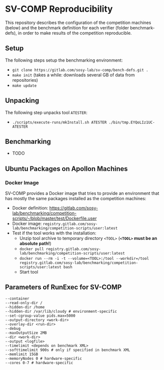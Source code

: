 # SV-COMP Reproducibility
This repository describes the configuration of the competition machines (below)
and the benchmark definition for each verifier (folder benchmark-defs),
in order to make results of the competition reproducible.


## Setup
The following steps setup the benchmarking environment:
- `git clone https://gitlab.com/sosy-lab/sv-comp/bench-defs.git .`
- `make init` (takes a while: downloads several GB of data from repositories)
- `make update`

## Unpacking
The following step unpacks tool `ATESTER`:
- `./scripts/execute-runs/mkInstall.sh ATESTER ./bin/tmp.EYQoLIz1UC-ATESTER`

## Benchmarking
- TODO

## Ubuntu Packages on Apollon Machines

### Docker Image
SV-COMP provides a Docker image that tries to provide an environment
that has mostly the same packages installed as the competition machines:
- Docker definition: https://gitlab.com/sosy-lab/benchmarking/competition-scripts/-/blob/master/test/Dockerfile.user
- Docker image: `registry.gitlab.com/sosy-lab/benchmarking/competition-scripts/user:latest`
- Test if the tool works with the installation:
  - Unzip tool archive to temporary directory `<TOOL>` (**`<TOOL>` must be an absolute path!**)
  - `docker pull registry.gitlab.com/sosy-lab/benchmarking/competition-scripts/user:latest`
  - `docker run --rm -i -t --volume=<TOOL>:/tool --workdir=/tool registry.gitlab.com/sosy-lab/benchmarking/competition-scripts/user:latest bash`
  - Start tool


## Parameters of RunExec for SV-COMP
<!-- Fetch latest version from the Ansible configuration for the competition machines:
https://gitlab.com/sosy-lab/admin/sysadmin/ansible/-/blob/master/roles/vcloud-worker/templates/Config.j2
Last synchronized: 2020-12-05 from commit 670c4eb
-->

```
--container
--read-only-dir /
--hidden-dir /home
--hidden-dir /var/lib/cloudy # environment-specific
--set-cgroup-value pids.max=5000
--output-directory <work-dir>
--overlay-dir <run-dir>
--debug
--maxOutputSize 2MB
--dir <work-dir>
--output <logfile>
--timelimit <depends on benchmark XML>
--softtimelimit 900s # only if specified in benchmark XML
--memlimit 15GB
--memoryNodes 0 # hardware-specific
--cores 0-7 # hardware-specific
```


